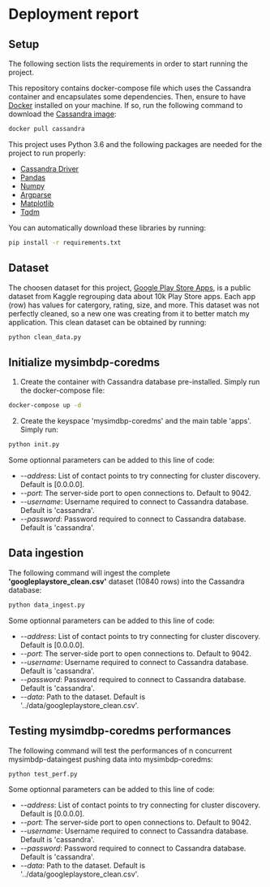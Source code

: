 # Deployment report

## Setup
The following section lists the requirements in order to start running the project.

This repository contains docker-compose file which uses the Cassandra container and encapsulates some dependencies. Then, ensure to have [Docker](https://docs.docker.com/v17.12/install/) installed on your machine. If so, run the following command to download the [Cassandra image](https://hub.docker.com/_/cassandra):
```bash
docker pull cassandra
```

This project uses Python 3.6 and the following packages are needed for the project to run properly:
- [Cassandra Driver](https://docs.datastax.com/en/developer/python-driver/3.19/installation/)
- [Pandas](https://pypi.org/project/pandas/)
- [Numpy](https://pypi.org/project/numpy/)
- [Argparse](https://pypi.org/project/argparse/)
- [Matplotlib](https://pypi.org/project/matplotlib/)
- [Tqdm](https://pypi.org/project/tqdm/)

You can automatically download these libraries by running:
```bash
pip install -r requirements.txt
```


## Dataset
The choosen dataset for this project, [Google Play Store Apps](https://www.kaggle.com/lava18/google-play-store-apps), is a public dataset from Kaggle regrouping data about 10k Play Store apps. Each app (row) has values for catergory, rating, size, and more. This dataset was not perfectly cleaned, so a new one was creating from it to better match my application. This clean dataset can be obtained by running:
```bash
python clean_data.py
```

## Initialize mysimbdp-coredms
1. Create the container with Cassandra database pre-installed. Simply run the docker-compose file:
```bash
docker-compose up -d
```

2. Create the keyspace 'mysimdbp-coredms' and the main table 'apps'. Simply run:
```bash
python init.py
```
Some optionnal parameters can be added to this line of code:
* *--address*: List of contact points to try connecting for cluster discovery. Default is [0.0.0.0].
* *--port*: The server-side port to open connections to. Default to 9042.
* *--username*: Username required to connect to Cassandra database. Default is 'cassandra'.
* *--password*: Password required to connect to Cassandra database. Default is 'cassandra'.

## Data ingestion
The following command will ingest the complete **'googleplaystore_clean.csv'** dataset (10840 rows) into the Cassandra database:
```bash
python data_ingest.py
```
Some optionnal parameters can be added to this line of code:
* *--address*: List of contact points to try connecting for cluster discovery. Default is [0.0.0.0].
* *--port*: The server-side port to open connections to. Default to 9042.
* *--username*: Username required to connect to Cassandra database. Default is 'cassandra'.
* *--password*: Password required to connect to Cassandra database. Default is 'cassandra'.
* *--data*: Path to the dataset. Default is '../data/googleplaystore_clean.csv'.


## Testing mysimdbp-coredms performances
The following command will test the performances of n concurrent mysimbdp-dataingest pushing data into mysimbdp-coredms:
```bash
python test_perf.py
```
Some optionnal parameters can be added to this line of code:
* *--address*: List of contact points to try connecting for cluster discovery. Default is [0.0.0.0].
* *--port*: The server-side port to open connections to. Default to 9042.
* *--username*: Username required to connect to Cassandra database. Default is 'cassandra'.
* *--password*: Password required to connect to Cassandra database. Default is 'cassandra'.
* *--data*: Path to the dataset. Default is '../data/googleplaystore_clean.csv'.
